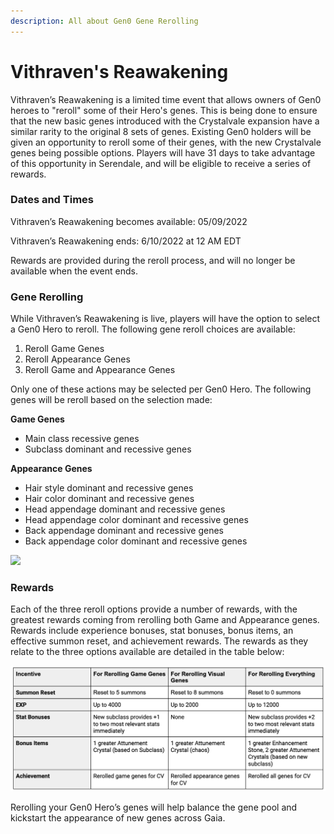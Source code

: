 ```yaml
---
description: All about Gen0 Gene Rerolling
---
```


# Vithraven's Reawakening

Vithraven’s Reawakening is a limited time event that allows owners of Gen0 heroes to "reroll" some of their Hero's genes. This is being done to ensure that the new basic genes introduced with the Crystalvale expansion have a similar rarity to the original 8 sets of genes. Existing Gen0 holders will be given an opportunity to reroll some of their genes, with the new Crystalvale genes being possible options. Players will have 31 days to take advantage of this opportunity in Serendale, and will be eligible to receive a series of rewards.

### **Dates and Times**

Vithraven’s Reawakening becomes available: 05/09/2022&#x20;

Vithraven’s Reawakening ends: 6/10/2022 at 12 AM EDT

Rewards are provided during the reroll process, and will no longer be available when the event ends.

### **Gene Rerolling**

While Vithraven’s Reawakening is live, players will have the option to select a Gen0 Hero to reroll. The following gene reroll choices are available:

1. Reroll Game Genes&#x20;
2. Reroll Appearance Genes
3. Reroll Game and Appearance Genes

Only one of these actions may be selected per Gen0 Hero. The following genes will be reroll based on the selection made:

**Game Genes**

* Main class recessive genes
* Subclass dominant and recessive genes

**Appearance Genes**

* Hair style dominant and recessive genes
* Hair color dominant and recessive genes
* Head appendage dominant and recessive genes
* Head appendage color dominant and recessive genes
* Back appendage dominant and recessive genes
* Back appendage color dominant and recessive genes

![](../.gitbook/assets/Serendale\_Gen0\_Reroll\_5-9-22.png)

### **Rewards**

Each of the three reroll options provide a number of rewards, with the greatest rewards coming from rerolling both Game and Appearance genes. Rewards include experience bonuses, stat bonuses, bonus items, an effective summon reset, and achievement rewards. The rewards as they relate to the three options available are detailed in the table below:

![Vithraven's Reawakening Rewards](../.gitbook/assets/C9B74EE0-7106-400E-98A6-98A59DDCCDE1.jpeg)

Rerolling your Gen0 Hero’s genes will help balance the gene pool and kickstart the appearance of new genes across Gaia.
